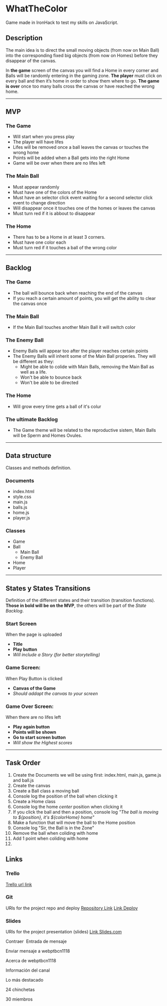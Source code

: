 # WhatTheColor
Game made in IronHack to test my skills on JavaScript.

## Description
The main idea is to direct the small moving objects (from now on Main Ball) into the corresponding fixed big objects (from now on Homes) before they disappear of the canvas. 

In __the game__ screen of the canvas you will find a Home in every corner and Balls will be randomly entering in the gaming zone. 
__The player__ must click on every ball and then it’s home in order to show them where to go. 
__The game is over__ once too many balls cross the canvas or have reached the wrong home.

* * *

## MVP

### The Game
  * Will start when you press play
  * The player will have lifes
  * Lifes will be removed once a ball leaves the canvas or touches the wrong home
  * Points will be added when a Ball gets into the right Home
  * Game will be over when there are no lifes left
  
### The Main Ball
  * Must appear randomly
  * Must have one of the colors of the Home
  * Must have an selector click event waiting for a second selector click event to change direction
  * Will disappear once it touches one of the homes or leaves the canvas
  * Must turn red if it is abbout to disappear

### The Home
  * There has to be a Home in at least 3 corners.
  * Must have one color each
  * Must turn red if it touches a ball of the wrong color


* * *

## Backlog  

### The Game
  * The ball will bounce back when reaching the end of the canvas
  * If you reach a certain amount of points, you will get the ability to clear the canvas once

### The Main Ball
  * If the Main Ball touches another Main Ball it will switch color
  
### The Enemy Ball
  * Enemy Balls will appear too after the player reaches certain points
  * The Enemy Balls will inherit some of the Main Ball properies. They will be different as they:
    * Might be able to colide with Main Balls, removing the Main Ball as well as a life.
    * Won't be able to bounce back
    * Won't be able to be directed

### The Home
  * Will grow every time gets a ball of it's colur


### The ultimate Backlog
  * The Game theme will be related to the reproductive sistem, Main Balls will be Sperm and Homes Ovules. 
  
* * *

## Data structure
Classes and methods definition.

### Documents
 * index.html
 * style.css
 * main.js
 * balls.js
 * home.js
 * player.js

### Classes 
 * Game
 * Ball
   * Main Ball
   * Enemy Ball
  * Home
  * Player

* * *


## States y States Transitions
Definition of the different states and their transition (transition functions). **Those in bold will be on the MVP**, the others will be part of the _State Backlog_.

### Start Screen
When the page is uploaded
  * **Title**
  * **Play button**
  * _Will include a Story (for better storytelling)_

### Game Screen: 
When Play Button is clicked
  * **Canvas of the Game**
  * _Should addapt the canvas to your screen_

### Game Over Screen: 
When there are no lifes left
  * **Play again button**
  * **Points will be shown**
  * **Go to start screen button**
  * _Will show the Highest scores_

* * *

## Task Order

1. Create the Documents we will be using first: index.html, main.js, game.js and ball.js
2. Create the canvas
3. Create a Ball class a moving ball
4. Console log the position of the ball when clicking it 
5. Create a Home class
6. Console log the home _center_ position when clicking it
7. If you click the ball and then a position, console log _"The ball is moving to ${position}, it's ${colorHome} home"_
8. Make a function that will move the ball to the Home position
9. Console log "Sir, the Ball is in the Zone" 
10. Remove the ball when coliding with home 
10. Add 1 point when coliding with home
11. 



## Links


### Trello
[Trello url link](https://trello.com/b/PXDvTRtn/whatthecolor)


### Git
URls for the project repo and deploy
[Repository Link](https://github.com/InesCV/WhatTheColor)
[Link Deploy](http://github.com)


### Slides
URls for the project presentation (slides)
[Link Slides.com](http://slides.com)



Contraer 
Entrada de mensaje

Enviar mensaje a webptbcn1118

Acerca de
webptbcn1118


Información del canal
 
Lo más destacado
 
24 chinchetas
 
30 miembros
